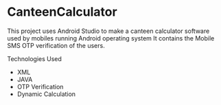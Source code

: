 # CanteenCalculator
This project uses Android Studio to make a canteen calculator software used by mobiles running Android operating system
It contains the Mobile SMS OTP verification of the users.
   
Technologies Used
- XML
- JAVA
- OTP Verification
- Dynamic Calculation
   
